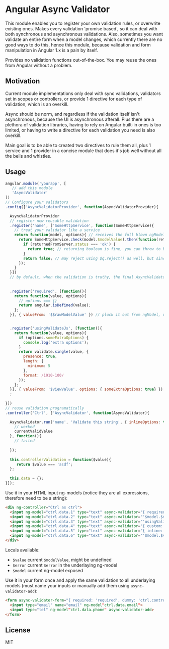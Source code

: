 Angular Async Validator
=====

This module enables you to register your own validation rules, or overwrite existing ones. Makes every validation 'promise based', so it can deal with both synchronous  and asynchronous validations. Also, sometimes you want validate an entire form when a model changes, which currently there are no good ways to do this, hence this module, because 
validation and form manipulation in Angular 1.x is a pain by itself.  

Provides no validation functions out-of-the-box. You may reuse the ones from Angular without a problem. 

## Motivation

Current module implementations only deal with sync validations, validators set in scopes or controllers, 
or provide 1 directive for each type of validation, which is an overkill. 

Async should be norm, and regardless if the validation itself isn't asynchronous, because the UI is asynchronous afterall. Plus there are a plethora of validation libraries, having to rely on Angular built-in ones is too limited, or having to write a directive for each validation you need is also overkill.

Main goal is to be able to created two directives to rule them all, plus 1 service and 1 provider in a concise 
module that does it's job well without all the bells and whistles.

## Usage

```js
angular.module('yourapp', [
   // add this module
   'AsyncValidator'
])
// Configure your validators
.config(['AsyncValidatorProvider', function(AsyncValidatorProvider){

  AsyncValidatorProvider
  // register new reusable validation
  .register('name', ['SomeHttpService', function(SomeHttpService){
    // treat your validator like a service
    return function(model, options){ // receives the full blown ngModelController
      return SomeHttpService.check(model.$modelValue).then(function(returnedFromServer){
        if (returnedFromServer.status === 'ok') {
          return true; // returning boolean is fine, you can throw to break the validation
        }
        return false; // may reject using $q.reject() as well, but since false will forcefully reject the validation
      });
    }
  }])
  // by default, when the validation is truthy, the final AsyncValidator.run() call will have the ngModel.$modelValue
  
  
  .register('required', [function(){
    return function(value, options){
      // options === {}
      return angular.isDefined(value);
    };
  }], { valueFrom: '$$rawModelValue' }) // pluck it out from ngModel, using $$rawModelValue instead of $modelValue, because $modelValue might only be defined after required validation is actually called


  .register('usingValidateJs', [function(){
    return function(value, options){
      if (options.someExtraOptions) {
        console.log('extra options');
      }
      return validate.single(value, {
        presence: true,
        length: {
          minimum: 5
        },
        format: /1910-100/
      });
    };
  }], { valueFrom: '$viewValue', options: { someExtraOptions: true} });
  ;
  
}])
// reuse validation programatically
.controller('Ctrl', ['AsyncValidator', function(AsyncValidator){

  AsyncValidator.run('name', 'Validate this string', { inlineOptions: true }).then(function(currentValidValue){
    // worked
    currentValidValue
  }, function(){
    // failed
    
  });
  
  this.controllerValidation = function($value){
     return $value === 'asdf';
  };
  
  this.data = {};
}]);
```

Use it in your HTML input ng-models (notice they are all expressions, therefore need to be a string):

```html
<div ng-controller="Ctrl as ctrl">
  <input ng-model="ctrl.data.1" type="text" async-validator="{ required: 'required' }">
  <input ng-model="ctrl.data.2" type="text" async-validator="'$model.$modelValue.length > 10'">
  <input ng-model="ctrl.data.3" type="text" async-validator="'usingValidateJs'">
  <input ng-model="ctrl.data.4" type="text" async-validator="{ custom: 'ctrl.controllerValidation($value)' }">
  <input ng-model="ctrl.data.5" type="text" async-validator="{ inline: '$value != \"ok\" && !$error.required' }">
  <input ng-model="ctrl.data.6" type="text" async-validator="'$model.$viewValue != \"2\"'">
</div>
```

Locals available:

* `$value` current `$modelValue`, might be undefined
* `$error` current `$error` in the underlaying ng-model
* `$model` current ng-model exposed

Use it in your form once and apply the same validation to all underlaying models (must name your inputs or manually add them using `async-validator-add`):

```html
<form async-validator-form="{ required: 'required', dummy: 'ctrl.controllerValidation($value)' }">
  <input type="email" name="email" ng-model"ctrl.data.email">
  <input type="tel" ng-model"ctrl.data.phone" async-validator-add>
</form>
```

## License

MIT
